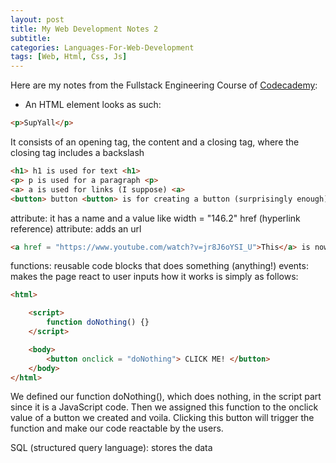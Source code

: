 ```yaml
---
layout: post
title: My Web Development Notes 2
subtitle: 
categories: Languages-For-Web-Development
tags: [Web, Html, Css, Js]
---
```


Here are my notes from the Fullstack Engineering Course of [Codecademy](https://www.codecademy.com/):

- An HTML element looks as such:

```HTML
<p>SupYall</p>
```

It consists of an opening tag, the content and a closing tag, where the closing tag includes a backslash

```HTML
<h1> h1 is used for text <h1>
<p> p is used for a paragraph <p>
<a> a is used for links (I suppose) <a>
<button> button <button> is for creating a button (surprisingly enough)
```

attribute: it has a name and a value like width = "146.2"
href (hyperlink reference) attribute: adds an url

```HTML
<a href = "https://www.youtube.com/watch?v=jr8J6oYSI_U">This</a> is now linked to the given url
```

functions: reusable code blocks that does something (anything!)
events: makes the page react to user inputs
how it works is simply as follows:

```HTML
<html>

    <script>
        function doNothing() {}
    </script>

    <body>
        <button onclick = "doNothing"> CLICK ME! </button>
    </body>
</html>
```
We defined our function doNothing(), which does nothing, in the script part since it is a JavaScript code. Then we assigned this function to the onclick value of a button we created and voila. Clicking this button will trigger the function and make our code reactable by the users. 

SQL (structured query language): stores the data




